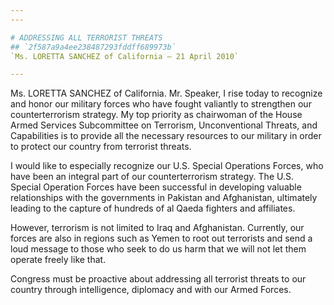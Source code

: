```yaml
---
---

# ADDRESSING ALL TERRORIST THREATS
## `2f587a9a4ee238487293fddff689973b`
`Ms. LORETTA SANCHEZ of California — 21 April 2010`

---
```



Ms. LORETTA SANCHEZ of California. Mr. Speaker, I rise today to 
recognize and honor our military forces who have fought valiantly to 
strengthen our counterterrorism strategy. My top priority as chairwoman 
of the House Armed Services Subcommittee on Terrorism, Unconventional 
Threats, and Capabilities is to provide all the necessary resources to 
our military in order to protect our country from terrorist threats.

I would like to especially recognize our U.S. Special Operations 
Forces, who have been an integral part of our counterterrorism 
strategy. The U.S. Special Operation Forces have been successful in 
developing valuable relationships with the governments in Pakistan and 
Afghanistan, ultimately leading to the capture of hundreds of al Qaeda 
fighters and affiliates.

However, terrorism is not limited to Iraq and Afghanistan. Currently, 
our forces are also in regions such as Yemen to root out terrorists and 
send a loud message to those who seek to do us harm that we will not 
let them operate freely like that.

Congress must be proactive about addressing all terrorist threats to 
our country through intelligence, diplomacy and with our Armed Forces.

